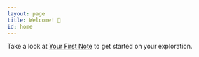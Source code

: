 ```yaml
---
layout: page
title: Welcome! 🥬
id: home
---
```


<section class="callout">
	Take a look at <a href="/your-first-note.html" class="internal-link">Your First Note</a> to get started on your exploration.
</section>

<!--{% include_relative README.md %}-->
